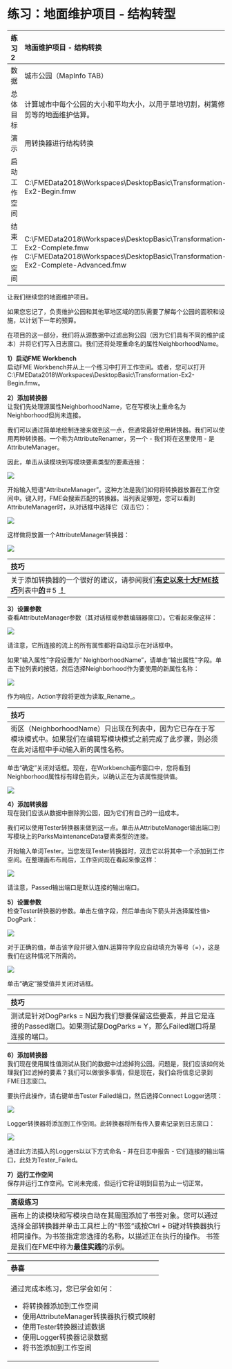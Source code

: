 # 练习：地面维护项目 - 结构转型

|  练习2 |  地面维护项目 - 结构转换 |
| :--- | :--- |
| 数据 | 城市公园（MapInfo TAB） |
| 总体目标 | 计算城市中每个公园的大小和平均大小，以用于草地切割，树篱修剪等的地面维护估算。 |
| 演示 | 用转换器进行结构转换 |
| 启动工作空间 | C:\FMEData2018\Workspaces\DesktopBasic\Transformation-Ex2-Begin.fmw |
| 结束工作空间 | C:\FMEData2018\Workspaces\DesktopBasic\Transformation-Ex2-Complete.fmw C:\FMEData2018\Workspaces\DesktopBasic\Transformation-Ex2-Complete-Advanced.fmw |

让我们继续您的地面维护项目。

如果您忘记了，负责维护公园和其他草地区域的团队需要了解每个公园的面积和设施，以计划下一年的预算。

在项目的这一部分，我们将从源数据中过滤出狗公园（因为它们具有不同的维护成本）并将它们写入日志窗口。我们还将处理重命名的属性NeighborhoodName。

  
**1）启动FME Workbench**  
启动FME Workbench并从上一个练习中打开工作空间。或者，您可以打开C:\FMEData2018\Workspaces\DesktopBasic\Transformation-Ex2-Begin.fmw。

  
**2）添加转换器**  
让我们先处理源属性NeighborhoodName，它在写模块上重命名为Neighborhood但尚未连接。

我们可以通过简单地绘制连接来做到这一点，但通常最好使用转换器。我们可以使用两种转换器。一个称为AttributeRenamer，另一个 - 我们将在这里使用 - 是AttributeManager。

因此，单击从读模块到写模块要素类型的要素连接：

[![](../../.gitbook/assets/img2.206.ex2.selectedfeatureconnection.png)](https://github.com/safesoftware/FMETraining/blob/Desktop-Basic-2018/DesktopBasic2Transformation/Images/Img2.206.Ex2.SelectedFeatureConnection.png)

开始输入短语“AttributeManager”。这种方法是我们如何将转换器放置在工作空间中。键入时，FME会搜索匹配的转换器。当列表足够短，您可以看到AttributeManager时，从对话框中选择它（双击它）：

[![](../../.gitbook/assets/img2.207.ex2.quickaddattrmanager.png)](https://github.com/safesoftware/FMETraining/blob/Desktop-Basic-2018/DesktopBasic2Transformation/Images/Img2.207.Ex2.QuickAddAttrManager.png)

这样做将放置一个AttributeManager转换器：

[![](../../.gitbook/assets/img2.208.ex2.attrmanageroncanvas.png)](https://github.com/safesoftware/FMETraining/blob/Desktop-Basic-2018/DesktopBasic2Transformation/Images/Img2.208.Ex2.AttrManagerOnCanvas.png)

|  技巧 |
| :--- |
|  关于添加转换器的一个很好的建议，请参阅我们[**有史以来十大FME技巧**](http://blog.safe.com/2014/10/fmeevangelist128/)列表中[**的**](http://blog.safe.com/2014/10/fmeevangelist128/)＃5 [**！**](http://blog.safe.com/2014/10/fmeevangelist128/) |

  
**3）设置参数**  
查看AttributeManager参数（其对话框或参数编辑器窗口）。它看起来像这样：

[![](../../.gitbook/assets/img2.209.ex2.attrmanagerparameters.png)](https://github.com/safesoftware/FMETraining/blob/Desktop-Basic-2018/DesktopBasic2Transformation/Images/Img2.209.Ex2.AttrManagerParameters.png)

请注意，它所连接的流上的所有属性都将自动显示在对话框中。

如果“输入属性”字段设置为“ NeighborhoodName”，请单击“输出属性”字段。单击下拉列表的按钮，然后选择Neighborhood作为要使用的新属性名称：

[![](../../.gitbook/assets/img2.210.ex2.attrmanagereditingattr.png)](https://github.com/safesoftware/FMETraining/blob/Desktop-Basic-2018/DesktopBasic2Transformation/Images/Img2.210.Ex2.AttrManagerEditingAttr.png)

作为响应，Action字段将更改为读取_Rename_。

|  技巧 |
| :--- |
|  街区（NeighborhoodName）只出现在列表中，因为它已存在于写模块模式中。如果我们在编辑写模块模式之前完成了此步骤，则必须在此对话框中手动输入新的属性名称。 |

单击“确定”关闭对话框。现在，在Workbench画布窗口中，您将看到Neighborhood属性标有绿色箭头，以确认正在为该属性提供值。

[![](../../.gitbook/assets/img2.211.ex2.attrmanagerafterediting.png)](https://github.com/safesoftware/FMETraining/blob/Desktop-Basic-2018/DesktopBasic2Transformation/Images/Img2.211.Ex2.AttrManagerAfterEditing.png)

  
**4）添加转换器**  
现在我们应该从数据中删除狗公园，因为它们有自己的一组成本。

我们可以使用Tester转换器来做到这一点。单击从AttributeManager输出端口到写模块上的ParksMaintenanceData要素类型的连接。

开始输入单词Tester。当您发现Tester转换器时，双击它以将其中一个添加到工作空间。在整理画布布局后，工作空间现在看起来像这样：

[![](../../.gitbook/assets/img2.212.ex2.testeroncanvas.png)](https://github.com/safesoftware/FMETraining/blob/Desktop-Basic-2018/DesktopBasic2Transformation/Images/Img2.212.Ex2.TesterOnCanvas.png)

请注意，Passed输出端口是默认连接的输出端口。

  
**5）设置参数**  
检查Tester转换器的参数。单击左值字段，然后单击向下箭头并选择属性值&gt; DogPark：

[![](../../.gitbook/assets/img2.213.ex2.testerattrselection.png)](https://github.com/safesoftware/FMETraining/blob/Desktop-Basic-2018/DesktopBasic2Transformation/Images/Img2.213.Ex2.TesterAttrSelection.png)

对于正确的值，单击该字段并键入值N.运算符字段应自动填充为等号（=），这是我们在这种情况下所需的。

[![](../../.gitbook/assets/img2.214.ex2.testertestclause.png)](https://github.com/safesoftware/FMETraining/blob/Desktop-Basic-2018/DesktopBasic2Transformation/Images/Img2.214.Ex2.TesterTestClause.png)

单击“确定”接受值并关闭对话框。

|  技巧 |
| :--- |
|  测试是针对DogParks = N因为我们想要保留这些要素，并且它是连接的Passed端口。如果测试是DogParks = Y，那么Failed端口将是连接的端口。 |

  
**6）添加转换器**  
我们现在使用属性值测试从我们的数据中过滤掉狗公园。问题是，我们应该如何处理我们过滤掉的要素？我们可以做很多事情，但是现在，我们会将信息记录到FME日志窗口。

要执行此操作，请右键单击Tester Failed端口，然后选择Connect Logger选项：

[![](../../.gitbook/assets/img2.215.ex2.testerconnectlogger.png)](https://github.com/safesoftware/FMETraining/blob/Desktop-Basic-2018/DesktopBasic2Transformation/Images/Img2.215.Ex2.TesterConnectLogger.png)

Logger转换器将添加到工作空间。此转换器将所有传入要素记录到日志窗口：

[![](../../.gitbook/assets/img2.216.ex2.workspacewithlogger.png)](https://github.com/safesoftware/FMETraining/blob/Desktop-Basic-2018/DesktopBasic2Transformation/Images/Img2.216.Ex2.WorkspaceWithLogger.png)

通过此方法插入的Loggers以以下方式命名 - 并在日志中报告 - 它们连接的输出端口，此处为Tester\_Failed。

  
**7）运行工作空间**  
保存并运行工作空间。它尚未完成，但运行它将证明到目前为止一切正常。

|  高级练习 |
| :--- |
|  画布上的读模块和写模块自动在其周围添加了书签对象。您可以通过选择全部转换器并单击工具栏上的“书签”或按Ctrl + B键对转换器执行相同操作。为书签指定您选择的名称，以描述正在执行的操作。  书签是我们在FME中称为**最佳实践**的示例。 |

<table>
  <thead>
    <tr>
      <th style="text-align:left">恭喜</th>
    </tr>
  </thead>
  <tbody>
    <tr>
      <td style="text-align:left">
        <p>通过完成本练习，您已学会如何：
          <br />
        </p>
        <ul>
          <li>将转换器添加到工作空间</li>
          <li>使用AttributeManager转换器执行模式映射</li>
          <li>使用Tester转换器过滤数据</li>
          <li>使用Logger转换器记录数据</li>
          <li>将书签添加到工作空间</li>
        </ul>
      </td>
    </tr>
  </tbody>
</table>
